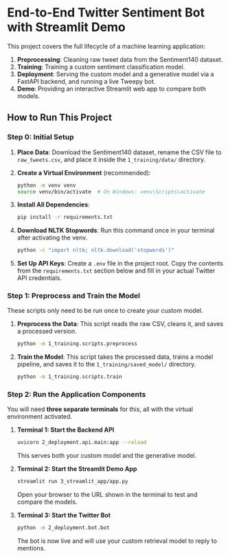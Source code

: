 # End-to-End Twitter Sentiment Bot with Streamlit Demo

This project covers the full lifecycle of a machine learning application:
1.  **Preprocessing**: Cleaning raw tweet data from the Sentiment140 dataset.
2.  **Training**: Training a custom sentiment classification model.
3.  **Deployment**: Serving the custom model and a generative model via a FastAPI backend, and running a live Tweepy bot.
4.  **Demo**: Providing an interactive Streamlit web app to compare both models.

## How to Run This Project

### Step 0: Initial Setup

1.  **Place Data**: Download the Sentiment140 dataset, rename the CSV file to `raw_tweets.csv`, and place it inside the `1_training/data/` directory.

2.  **Create a Virtual Environment** (recommended):
    ```bash
    python -m venv venv
    source venv/bin/activate  # On Windows: venv\Scripts\activate
    ```

3.  **Install All Dependencies**:
    ```bash
    pip install -r requirements.txt
    ```

4.  **Download NLTK Stopwords**: Run this command once in your terminal after activating the venv.
    ```bash
    python -c "import nltk; nltk.download('stopwords')"
    ```

5.  **Set Up API Keys**: Create a `.env` file in the project root. Copy the contents from the `requirements.txt` section below and fill in your actual Twitter API credentials.

### Step 1: Preprocess and Train the Model

These scripts only need to be run once to create your custom model.

1.  **Preprocess the Data**: This script reads the raw CSV, cleans it, and saves a processed version.
    ```bash
    python -m 1_training.scripts.preprocess
    ```

2.  **Train the Model**: This script takes the processed data, trains a model pipeline, and saves it to the `1_training/saved_model/` directory.
    ```bash
    python -m 1_training.scripts.train
    ```

### Step 2: Run the Application Components

You will need **three separate terminals** for this, all with the virtual environment activated.

1.  **Terminal 1: Start the Backend API**
    ```bash
    uvicorn 2_deployment.api.main:app --reload
    ```
    This serves both your custom model and the generative model.

2.  **Terminal 2: Start the Streamlit Demo App**
    ```bash
    streamlit run 3_streamlit_app/app.py
    ```
    Open your browser to the URL shown in the terminal to test and compare the models.

3.  **Terminal 3: Start the Twitter Bot**
    ```bash
    python -m 2_deployment.bot.bot
    ```
    The bot is now live and will use your custom retrieval model to reply to mentions.
